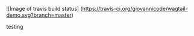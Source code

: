 ![Image of travis build status]
(https://travis-ci.org/giovannicode/wagtail-demo.svg?branch=master)

testing
